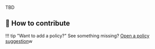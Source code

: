 TBD

## 🤝 How to contribute
  
!!! tip "Want to add a policy?"
      See something missing? [Open a policy suggestion](https://github.com/EL-BID/OSS_policies/issues/new?template=policy-suggestion.yml)w